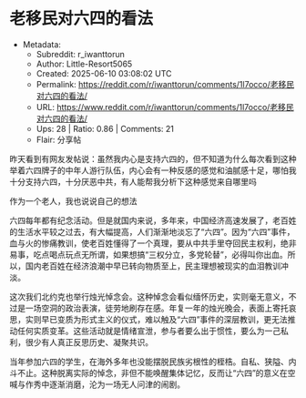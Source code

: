 # 老移民对六四的看法

- Metadata:
  - Subreddit: r_iwanttorun
  - Author: Little-Resort5065
  - Created: 2025-06-10 03:08:02 UTC
  - Permalink: https://reddit.com/r/iwanttorun/comments/1l7occo/老移民对六四的看法/
  - URL: https://www.reddit.com/r/iwanttorun/comments/1l7occo/老移民对六四的看法/
  - Ups: 28 | Ratio: 0.86 | Comments: 21
  - Flair: 分享帖


昨天看到有网友发帖说：虽然我内心是支持六四的，但不知道为什么每次看到这种举着六四牌子的中年人游行队伍，内心会有一种反感的感觉和油腻感十足，哪怕我十分支持六四，十分厌恶中共，有人能帮我分析下这种感觉来自哪里吗

作为一个老人，我也说说自己的想法

六四每年都有纪念活动。但是就国内来说，多年来，中国经济高速发展了，老百姓的生活水平较之过去，有大幅提高，人们渐渐地淡忘了“六四”。因为“六四”事件，血与火的惨痛教训，使老百姓懂得了一个真理，要从中共手里夺回民主权利，绝非易事，吃点喝点玩点无所谓，如果想搞“三权分立，多党轮替”，必得叫你出血。所以，国内老百姓在经济浪潮中早已转向物质至上，民主理想被现实的血泪教训冲淡。

这次我们北约克也举行烛光悼念会。这种悼念会看似缅怀历史，实则毫无意义，不过是一场空洞的政治表演，徒劳地刷存在感。年复一年的烛光晚会，表面上寄托哀思，实则早已变质为形式主义的仪式，难以触及“六四”事件的深层教训，更无法推动任何实质变革。这些活动就是情绪宣泄，参与者要么出于惯性，要么为一己私利，很少有人真正反思历史、凝聚共识。

当年参加六四的学生，在海外多年也没能摆脱民族劣根性的桎梏。自私、狭隘、内斗不止。这种脱离实际的悼念，非但不能唤醒集体记忆，反而让“六四”的意义在空喊与作秀中逐渐消磨，沦为一场无人问津的闹剧。

